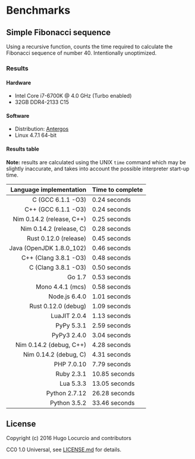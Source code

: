 # Benchmarks

## Simple Fibonacci sequence

Using a recursive function, counts the time required to calculate the Fibonacci
sequence of number 40. Intentionally unoptimized.

### Results

#### Hardware

- Intel Core i7-6700K @ 4.0 GHz (Turbo enabled)
- 32GB DDR4-2133 C15

#### Software

- Distribution: [Antergos](http://antergos.com)
- Linux 4.7.1 64-bit

#### Results table

**Note:** results are calculated using the UNIX `time` command which may be
slightly inaccurate, and takes into account the possible interpreter start-up
time.

|   Language implementation | Time to complete |
| ------------------------: | :--------------- |
|         C (GCC 6.1.1 -O3) | 0.24 seconds     |
|       C++ (GCC 6.1.1 -O3) | 0.24 seconds     |
| Nim 0.14.2 (release, C++) | 0.25 seconds     |
|   Nim 0.14.2 (release, C) | 0.28 seconds     |
|     Rust 0.12.0 (release) | 0.45 seconds     |
|  Java (OpenJDK 1.8.0_102) | 0.46 seconds     |
|     C++ (Clang 3.8.1 -O3) | 0.48 seconds     |
|       C (Clang 3.8.1 -O3) | 0.50 seconds     |
|                    Go 1.7 | 0.53 seconds     |
|          Mono 4.4.1 (mcs) | 0.58 seconds     |
|             Node.js 6.4.0 | 1.01 seconds     |
|       Rust 0.12.0 (debug) | 1.09 seconds     |
|              LuaJIT 2.0.4 | 1.13 seconds     |
|                PyPy 5.3.1 | 2.59 seconds     |
|               PyPy3 2.4.0 | 3.04 seconds     |
|   Nim 0.14.2 (debug, C++) | 4.28 seconds     |
|     Nim 0.14.2 (debug, C) | 4.31 seconds     |
|                PHP 7.0.10 | 7.79 seconds     |
|                Ruby 2.3.1 | 10.85 seconds    |
|                 Lua 5.3.3 | 13.05 seconds    |
|             Python 2.7.12 | 26.28 seconds    |
|              Python 3.5.2 | 33.46 seconds    |

## License

Copyright (c) 2016 Hugo Locurcio and contributors

CC0 1.0 Universal, see [LICENSE.md](LICENSE.md) for details.
